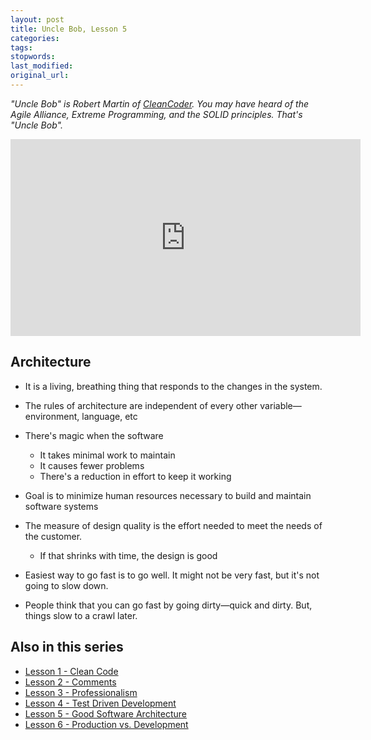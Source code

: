 ```yaml
---
layout: post
title: Uncle Bob, Lesson 5
categories:
tags:
stopwords:
last_modified:
original_url:
---
```


*"Uncle Bob" is Robert Martin of [CleanCoder](http://cleancoder.com/products). You
may have heard of the Agile Alliance, Extreme Programming, and the SOLID
principles. That's "Uncle Bob".*

<div align="youtube">
<iframe width="560" height="315" src="https://www.youtube.com/embed/sn0aFEMVTpA" frameborder="0" allow="accelerometer; autoplay; clipboard-write; encrypted-media; gyroscope; picture-in-picture" allowfullscreen></iframe>
</div>

## Architecture

* It is a living, breathing thing that responds to the changes in the system.
* The rules of architecture are independent of every other variable—environment, language, etc

* There's magic when the software
	* It takes minimal work to maintain
	* It causes fewer problems
	* There's a reduction in effort to keep it working

* Goal is to minimize human resources necessary to build and maintain software systems

* The measure of design quality is the effort needed to meet the needs of the customer.
	* If that shrinks with time, the design is good

* Easiest way to go fast is to go well. It might not be very fast, but it's not going to slow down.

* People think that you can go fast by going dirty—quick and dirty. But, things slow to a crawl later.

## Also in this series

* [Lesson 1 - Clean Code](/uncle-bob-lesson-1/)
* [Lesson 2 - Comments](/uncle-bob-lesson-2/)
* [Lesson 3 - Professionalism](/uncle-bob-lesson-3/)
* [Lesson 4 - Test Driven Development](/uncle-bob-lesson-4/)
* [Lesson 5 - Good Software Architecture](/uncle-bob-lesson-5/)
* [Lesson 6 - Production vs. Development](/uncle-bob-lesson-6/)
